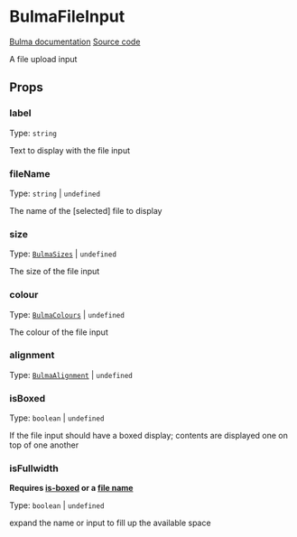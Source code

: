 # BulmaFileInput

[Bulma documentation](https://bulma.io/documentation/form/file/)
[Source code](../../src/components/form/BulmaFileInput.vue)

A file upload input

## Props

### label

Type: `string`

Text to display with the file input

### fileName

Type: `string` | `undefined`

The name of the [selected] file to display

### size

Type: [`BulmaSizes`](../types/common_types.md#bulmasizes) | `undefined`

The size of the file input

### colour

Type: [`BulmaColours`](../types/common_types.md#bulmacolours) | `undefined`

The colour of the file input

### alignment

Type: [`BulmaAlignment`](../types/common_types.md#bulmaalignment) | `undefined`

### isBoxed

Type: `boolean` | `undefined`

If the file input should have a boxed display; contents are displayed one on top of one another

### isFullwidth

**Requires [is-boxed](#isboxed) or a [file name](#filename)**

Type: `boolean` | `undefined`

expand the name or input to fill up the available space
